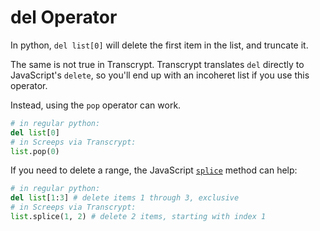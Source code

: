 # del Operator

In python, `del list[0]` will delete the first item in the list, and truncate it.

The same is not true in Transcrypt. Transcrypt translates `del` directly to JavaScript's `delete`, so you'll end up with an incoheret list if you use this operator.

Instead, using the `pop` operator can work.

```python
# in regular python:
del list[0]
# in Screeps via Transcrypt:
list.pop(0)
```

If you need to delete a range, the JavaScript [`splice`](https://developer.mozilla.org/en-US/docs/Web/JavaScript/Reference/Global_Objects/Array/splice) method can help:

```python
# in regular python:
del list[1:3] # delete items 1 through 3, exclusive
# in Screeps via Transcrypt:
list.splice(1, 2) # delete 2 items, starting with index 1
```

